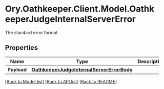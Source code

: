 # Ory.Oathkeeper.Client.Model.OathkeeperJudgeInternalServerError
The standard error format

## Properties

Name | Type | Description | Notes
------------ | ------------- | ------------- | -------------
**Payload** | [**OathkeeperJudgeInternalServerErrorBody**](OathkeeperJudgeInternalServerErrorBody.md) |  | [optional] 

[[Back to Model list]](../README.md#documentation-for-models) [[Back to API list]](../README.md#documentation-for-api-endpoints) [[Back to README]](../README.md)

